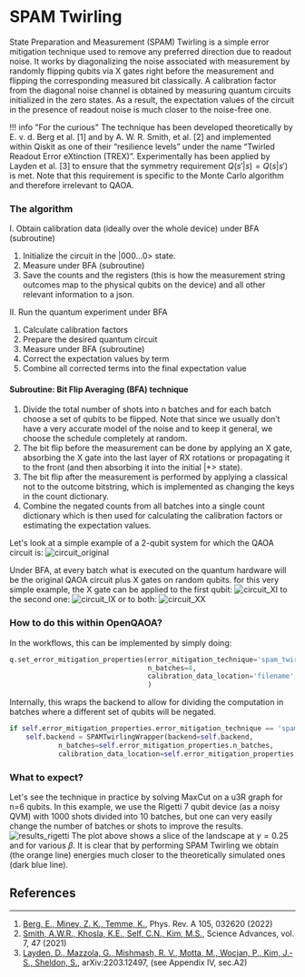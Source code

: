 # SPAM Twirling 

State Preparation and Measurement (SPAM) Twirling is a simple error mitigation technique used to remove any preferred direction due to readout noise.  It works by diagonalizing the noise associated with measurement by randomly flipping qubits via X gates right before the measurement and flipping the corresponding measured bit classically. 
A calibration factor from the diagonal noise channel is obtained by measuring quantum circuits initialized in the zero states. As a result, the expectation values of the circuit in the presence of readout noise is much closer to the noise-free one.

!!! info "For the curious"
    The technique has been developed theoretically by E. v. d. Berg et al. [1] and by A. W. R. Smith, et al. [2] and implemented within Qiskit as one of their “resilience levels” under the name “Twirled Readout Error eXtinction (TREX)”. Experimentally has been applied by Layden et al. [3] to ensure that the  symmetry requirement $Q(s'| s) = Q(s |s')$ is met. Note that this requirement is specific to the Monte Carlo algorithm and therefore irrelevant to QAOA. 


### The algorithm
I. Obtain calibration data (ideally over the whole device) under BFA (subroutine)

1. Initialize the circuit in the |000…0> state.
2. Measure under BFA (subroutine)
3. Save the counts and the registers (this is how the measurement string outcomes map to the physical qubits on the device) and all other relevant information to a json. 

II. Run the quantum experiment under BFA 

1. Calculate calibration factors 
2. Prepare the desired quantum circuit 
3. Measure under BFA (subroutine)
4. Correct the expectation values by term 
5. Combine all corrected terms into the final expectation value

#### Subroutine: Bit Flip Averaging (BFA) technique

1. Divide the total number of shots into n batches and for each batch choose a set of qubits to be flipped. Note that since we usually don’t have a very accurate model of the noise and to keep it general, we choose the schedule completely at random.
2. The bit flip before the measurement can be done by applying an X gate, absorbing the X gate into the last layer of RX rotations or propagating it to the front (and then absorbing it into the initial |+> state). 
3. The bit flip after the measurement is performed by applying a classical not to the outcome bitstring, which is implemented as changing the keys in the count dictionary. 
4. Combine the negated counts from all batches into a single count dictionary which is then used for calculating the calibration factors or estimating the expectation values.

Let's look at a simple example of a 2-qubit system for which the QAOA circuit is:
![circuit_original](/img/spam_twirling_circuit_0.png)

Under BFA, at every batch what is executed on the quantum hardware will be the original QAOA circuit plus X gates on random qubits. for this very simple example, the X gate can be applied to the first qubit:
![circuit_XI](/img/spam_twirling_circuit_2.png)
to the second one:
![circuit_IX](/img/spam_twirling_circuit_3.png)
or to both:
![circuit_XX](/img/spam_twirling_circuit_1.png)

### How to do this within OpenQAOA?

In the workflows, this can be implemented by simply doing:
```Python
q.set_error_mitigation_properties(error_mitigation_technique='spam_twirling', 
                                  n_batches=4,
                                  calibration_data_location='filename',
                                  )
```

Internally, this wraps the backend to allow for dividing the computation in batches where a different set of qubits will be negated.
```Python
if self.error_mitigation_properties.error_mitigation_technique == 'spam_twirling':
    self.backend = SPAMTwirlingWrapper(backend=self.backend,
            n_batches=self.error_mitigation_properties.n_batches,
            calibration_data_location=self.error_mitigation_properties.calibration_data_location)

```

### What to expect?
Let's see the technique in practice by solving MaxCut on a u3R graph for n=6 qubits. In this example, we use the Rigetti 7 qubit device (as a noisy QVM) with 1000 shots divided into 10 batches, but one can very easily change the number of batches or shots to improve the results.
![results_rigetti](/img/spam_twirling_results_rigetti.png)
The plot above shows a slice of the landscape at $\gamma=0.25$ and for various $\beta$. It is clear that by performing SPAM Twirling we obtain (the orange line) energies much closer to the theoretically simulated ones (dark blue line). 

## References
----------
1. [Berg, E., Minev, Z. K., Temme, K.](https://journals.aps.org/pra/abstract/10.1103/PhysRevA.105.032620), Phys. Rev. A 105, 032620 (2022) 
2. [Smith, A.W.R., Khosla, K.E., Self, C.N., Kim, M.S.](https://www.science.org/doi/10.1126/sciadv.abi8009),  Science Advances, vol. 7, 47 (2021)
3. [Layden, D., Mazzola, G., Mishmash, R. V., Motta, M., Wocjan, P., Kim, J.-S., Sheldon, S.](https://arxiv.org/abs/2203.12497), arXiv:2203.12497, (see Appendix IV, sec.A2)

